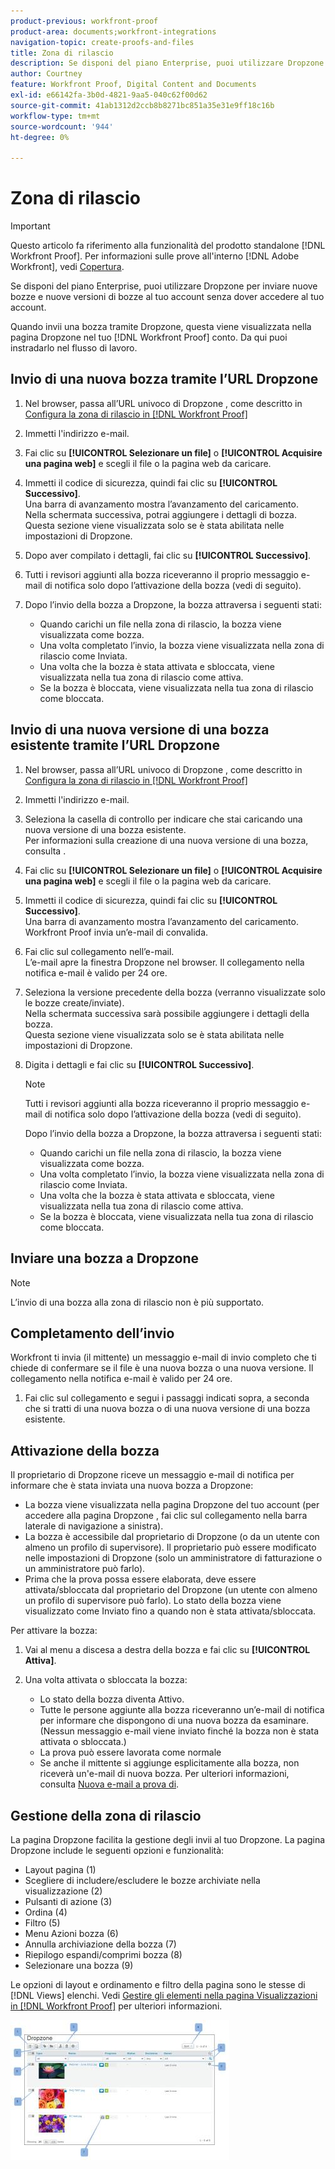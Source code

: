 ```yaml
---
product-previous: workfront-proof
product-area: documents;workfront-integrations
navigation-topic: create-proofs-and-files
title: Zona di rilascio
description: Se disponi del piano Enterprise, puoi utilizzare Dropzone per inviare nuove bozze e nuove versioni di bozze al tuo account senza dover accedere al tuo account.
author: Courtney
feature: Workfront Proof, Digital Content and Documents
exl-id: e66142fa-3b0d-4821-9aa5-040c62f00d62
source-git-commit: 41ab1312d2ccb8b8271bc851a35e31e9ff18c16b
workflow-type: tm+mt
source-wordcount: '944'
ht-degree: 0%

---
```


# Zona di rilascio

>[!IMPORTANT]
>
>Questo articolo fa riferimento alla funzionalità del prodotto standalone [!DNL Workfront Proof]. Per informazioni sulle prove all&#39;interno [!DNL Adobe Workfront], vedi [Copertura](../../../review-and-approve-work/proofing/proofing.md).

Se disponi del piano Enterprise, puoi utilizzare Dropzone per inviare nuove bozze e nuove versioni di bozze al tuo account senza dover accedere al tuo account.

Quando invii una bozza tramite Dropzone, questa viene visualizzata nella pagina Dropzone nel tuo [!DNL Workfront Proof] conto. Da qui puoi instradarlo nel flusso di lavoro.

## Invio di una nuova bozza tramite l’URL Dropzone

1. Nel browser, passa all’URL univoco di Dropzone , come descritto in [Configura la zona di rilascio in [!DNL Workfront Proof]](../../../workfront-proof/wp-acct-admin/account-settings/configure-dropzone-in-wp.md)
1. Immetti l&#39;indirizzo e-mail.
1. Fai clic su **[!UICONTROL Selezionare un file]** o **[!UICONTROL Acquisire una pagina web]** e scegli il file o la pagina web da caricare.

1. Immetti il codice di sicurezza, quindi fai clic su **[!UICONTROL Successivo]**.\
   Una barra di avanzamento mostra l’avanzamento del caricamento.\
   Nella schermata successiva, potrai aggiungere i dettagli di bozza.\
   Questa sezione viene visualizzata solo se è stata abilitata nelle impostazioni di Dropzone.

1. Dopo aver compilato i dettagli, fai clic su **[!UICONTROL Successivo]**.
1. Tutti i revisori aggiunti alla bozza riceveranno il proprio messaggio e-mail di notifica solo dopo l’attivazione della bozza (vedi di seguito).
1. Dopo l’invio della bozza a Dropzone, la bozza attraversa i seguenti stati:

   * Quando carichi un file nella zona di rilascio, la bozza viene visualizzata come bozza.
   * Una volta completato l’invio, la bozza viene visualizzata nella zona di rilascio come Inviata.
   * Una volta che la bozza è stata attivata e sbloccata, viene visualizzata nella tua zona di rilascio come attiva.
   * Se la bozza è bloccata, viene visualizzata nella tua zona di rilascio come bloccata.

## Invio di una nuova versione di una bozza esistente tramite l’URL Dropzone

1. Nel browser, passa all’URL univoco di Dropzone , come descritto in [Configura la zona di rilascio in [!DNL Workfront Proof]](../../../workfront-proof/wp-acct-admin/account-settings/configure-dropzone-in-wp.md)
1. Immetti l&#39;indirizzo e-mail.
1. Seleziona la casella di controllo per indicare che stai caricando una nuova versione di una bozza esistente.\
   Per informazioni sulla creazione di una nuova versione di una bozza, consulta .
1. Fai clic su **[!UICONTROL Selezionare un file]** o **[!UICONTROL Acquisire una pagina web]** e scegli il file o la pagina web da caricare.

1. Immetti il codice di sicurezza, quindi fai clic su **[!UICONTROL Successivo]**.\
   Una barra di avanzamento mostra l’avanzamento del caricamento.\
   Workfront Proof invia un’e-mail di convalida.

1. Fai clic sul collegamento nell’e-mail.\
   L’e-mail apre la finestra Dropzone nel browser. Il collegamento nella notifica e-mail è valido per 24 ore.
1. Seleziona la versione precedente della bozza (verranno visualizzate solo le bozze create/inviate).\
   Nella schermata successiva sarà possibile aggiungere i dettagli della bozza.\
   Questa sezione viene visualizzata solo se è stata abilitata nelle impostazioni di Dropzone.

1. Digita i dettagli e fai clic su **[!UICONTROL Successivo]**.

   >[!NOTE]
   >
   >Tutti i revisori aggiunti alla bozza riceveranno il proprio messaggio e-mail di notifica solo dopo l’attivazione della bozza (vedi di seguito).

   Dopo l’invio della bozza a Dropzone, la bozza attraversa i seguenti stati:

   * Quando carichi un file nella zona di rilascio, la bozza viene visualizzata come bozza.
   * Una volta completato l’invio, la bozza viene visualizzata nella zona di rilascio come Inviata.
   * Una volta che la bozza è stata attivata e sbloccata, viene visualizzata nella tua zona di rilascio come attiva.
   * Se la bozza è bloccata, viene visualizzata nella tua zona di rilascio come bloccata.

## Inviare una bozza a Dropzone

>[!NOTE]
>
>L’invio di una bozza alla zona di rilascio non è più supportato.


## Completamento dell’invio

Workfront ti invia (il mittente) un messaggio e-mail di invio completo che ti chiede di confermare se il file è una nuova bozza o una nuova versione. Il collegamento nella notifica e-mail è valido per 24 ore.

1. Fai clic sul collegamento e segui i passaggi indicati sopra, a seconda che si tratti di una nuova bozza o di una nuova versione di una bozza esistente.

## Attivazione della bozza

Il proprietario di Dropzone riceve un messaggio e-mail di notifica per informare che è stata inviata una nuova bozza a Dropzone:

* La bozza viene visualizzata nella pagina Dropzone del tuo account (per accedere alla pagina Dropzone , fai clic sul collegamento nella barra laterale di navigazione a sinistra).
* La bozza è accessibile dal proprietario di Dropzone (o da un utente con almeno un profilo di supervisore). Il proprietario può essere modificato nelle impostazioni di Dropzone (solo un amministratore di fatturazione o un amministratore può farlo).
* Prima che la prova possa essere elaborata, deve essere attivata/sbloccata dal proprietario del Dropzone (un utente con almeno un profilo di supervisore può farlo). Lo stato della bozza viene visualizzato come Inviato fino a quando non è stata attivata/sbloccata.

Per attivare la bozza:

1. Vai al menu a discesa a destra della bozza e fai clic su **[!UICONTROL Attiva]**.
1. Una volta attivata o sbloccata la bozza:

   * Lo stato della bozza diventa Attivo.
   * Tutte le persone aggiunte alla bozza riceveranno un’e-mail di notifica per informare che dispongono di una nuova bozza da esaminare. (Nessun messaggio e-mail viene inviato finché la bozza non è stata attivata o sbloccata.)
   * La prova può essere lavorata come normale
   * Se anche il mittente si aggiunge esplicitamente alla bozza, non riceverà un&#39;e-mail di nuova bozza. Per ulteriori informazioni, consulta [Nuova e-mail a prova di](../../../workfront-proof/wp-emailsntfctns/proof-notifications-and-reminders/new-proof-email.md).

## Gestione della zona di rilascio

La pagina Dropzone facilita la gestione degli invii al tuo Dropzone. La pagina Dropzone include le seguenti opzioni e funzionalità:

* Layout pagina (1)
* Scegliere di includere/escludere le bozze archiviate nella visualizzazione (2)
* Pulsanti di azione (3)
* Ordina (4)
* Filtro (5)
* Menu Azioni bozza (6)
* Annulla archiviazione della bozza (7)
* Riepilogo espandi/comprimi bozza (8)
* Selezionare una bozza (9)

Le opzioni di layout e ordinamento e filtro della pagina sono le stesse di [!DNL Views] elenchi. Vedi [Gestire gli elementi nella pagina Visualizzazioni in [!DNL Workfront Proof]](../../../workfront-proof/wp-work-proofsfiles/manage-your-work/manage-items-on-views-page.md) per ulteriori informazioni.

![New_Dropzone_design_Feb_2013_.jpg](assets/new-dropzone-design--feb-2013--350x224.jpg)
